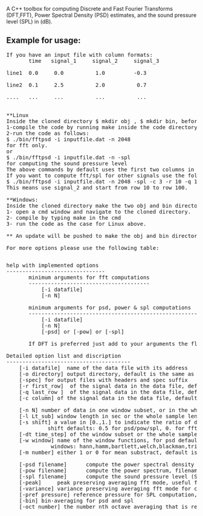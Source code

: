 A C++ toolbox for computing Discrete and Fast Fourier Transforms (DFT,FFT), Power Spectral Density (PSD) estimates, and the sound pressure level (SPL) in (dB).

Example for usage:
----------------------
<pre>
If you have an input file with column formats:
       time   signal_1     signal_2     signal_3 
      
line1  0.0     0.0          1.0         -0.3     

line2  0.1     2.5          2.0          0.7   

....   ...     ...          ...          ...  


**Linux
Inside the cloned directory $ mkdir obj , $ mkdir bin, before compile
1-compile the code by running make inside the code directory after cloning. 
2-run the code as follows:
$ ./bin/fftpsd -i inputfile.dat -n 2048 
for fft only.
or
$ ./bin/fftpsd -i inputfile.dat -n -spl 
for computing the sound pressure level
The above commands by default uses the first two columns in the input file only. 
If you want to compute fft/spl for other signals use the following:
$ ./bin/fftpsd -i inputfile.dat -n 2048 -spl -c 3 -r 10 -q 100
This means use signal_2 and start from row 10 to row 100.

**Windows:
Inside the cloned directory make the two obj and bin directories.
1- open a cmd window and navigate to the cloned directory.
2- compile by typing make in the cmd
3- run the code as the case for Linux above.

** An update will be pushed to make the obj and bin directories automatically. 

For more options please use the following table:
<pre>

help with implemented options
-------------------------------
       minimum arguments for fft computations
       --------------------------------------
           [-i datafile] 
           [-n N] 

       minimum arguments for psd, power & spl computations
       -----------------------------------------------------
           [-i datafile]
           [-n N] 
           [-psd] or [-pow] or [-spl]

       If DFT is preferred just add to your arguments the flag [-dft]

Detailed option list and discription
---------------------------------------
    [-i datafile]  name of the data file with its address
    [-o directory] output directory, default is the same as input
    [-spec] for output files with headers and spec suffix
    [-r first_row]  of the signal data in the data file, default 1
    [-q last_row ]  of the signal data in the data file, default is the end of the file
    [-c column] of the signal data in the data file, default 2, assuming time is at the first column

    [-n N] number of data in one window subset, or in the whole sample if no shifting/averaging, must be 2^{k}, k is an integer
    [-l Lt_sub] window length in sec or the whole sample length if no shifting/averaging
    [-s shift] a value in [0.,1.] to indicate the ratio of data to be shifted
             shift defaults: 0.5 for psd/pow/spl, 0. for fft
    [-dt time_step] of the window subset or the whole sample in sec
    [-w window] name of the window functions, for psd default is hann, for fft default is rectangular
              windows: hann,hamm,bartlett,welch,blackman,triangular,rectangular
    [-m number] either 1 or 0 for mean substract, default is 1 to substract the mean

    [-psd filename]      compute the power spectral density (psd), filename is optional
    [-pow filename]      compute the power spectrum, filename is optional
    [-spl filename]      compute the sound pressure level (SPL), filename is optional
    [-peak]     peak preserving averaging fft mode, useful for ensemble averaging with shift=1.
    [-variance] variance preserving averaging fft mode for conserving the signal energy, by default it is forced for psd, power and spl computations
    [-pref pressure] reference pressure for SPL computation, default is 2e-5 Pa
    [-bin] bin-averaging for psd and spl
    [-oct number] the number nth octave averaging that is required, default is 1
